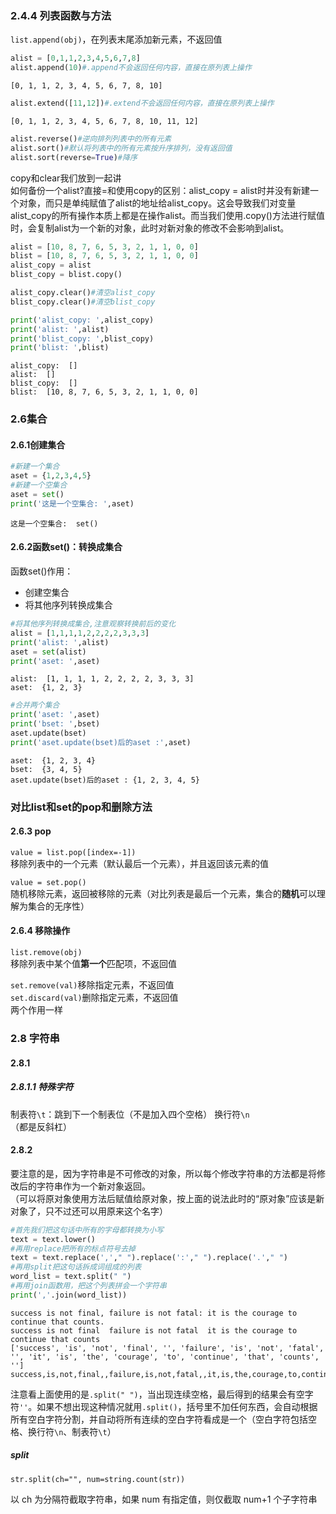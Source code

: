 ### 2.4.4 列表函数与方法

`list.append(obj)`，在列表末尾添加新元素，不返回值
```python
alist = [0,1,1,2,3,4,5,6,7,8]
alist.append(10)#.append不会返回任何内容，直接在原列表上操作
```
    [0, 1, 1, 2, 3, 4, 5, 6, 7, 8, 10]
    
```python
alist.extend([11,12])#.extend不会返回任何内容，直接在原列表上操作
```
    [0, 1, 1, 2, 3, 4, 5, 6, 7, 8, 10, 11, 12]

```python
alist.reverse()#逆向排列列表中的所有元素
alist.sort()#默认将列表中的所有元素按升序排列，没有返回值
alist.sort(reverse=True)#降序
```


copy和clear我们放到一起讲  
如何备份一个alist?直接=和使用copy的区别：alist_copy = alist时并没有新建一个对象，而只是单纯赋值了alist的地址给alist_copy。这会导致我们对变量alist_copy的所有操作本质上都是在操作alist。而当我们使用.copy()方法进行赋值时，会复制alist为一个新的对象，此时对新对象的修改不会影响到alist。

```python
alist = [10, 8, 7, 6, 5, 3, 2, 1, 1, 0, 0]
blist = [10, 8, 7, 6, 5, 3, 2, 1, 1, 0, 0]
alist_copy = alist
blist_copy = blist.copy()

alist_copy.clear()#清空alist_copy
blist_copy.clear()#清空blist_copy

print('alist_copy: ',alist_copy)
print('alist: ',alist)
print('blist_copy: ',blist_copy)
print('blist: ',blist)
```
    alist_copy:  []
    alist:  []
    blist_copy:  []
    blist:  [10, 8, 7, 6, 5, 3, 2, 1, 1, 0, 0]



### 2.6集合
#### 2.6.1创建集合
```python
#新建一个集合
aset = {1,2,3,4,5}
#新建一个空集合
aset = set()
print('这是一个空集合: ',aset)
```
    这是一个空集合:  set()

#### 2.6.2函数set()：转换成集合
函数set()作用：
* 创建空集合
* 将其他序列转换成集合
  
```python
#将其他序列转换成集合,注意观察转换前后的变化
alist = [1,1,1,1,2,2,2,2,3,3,3]
print('alist: ',alist)
aset = set(alist)
print('aset: ',aset)
```
    alist:  [1, 1, 1, 1, 2, 2, 2, 2, 3, 3, 3]
    aset:  {1, 2, 3}

```python
#合并两个集合
print('aset: ',aset)
print('bset: ',bset)
aset.update(bset)
print('aset.update(bset)后的aset :',aset)
```
    aset:  {1, 2, 3, 4}
    bset:  {3, 4, 5}
    aset.update(bset)后的aset : {1, 2, 3, 4, 5}

### 对比list和set的pop和删除方法
#### 2.6.3 pop
`value = list.pop([index=-1])`  
移除列表中的一个元素（默认最后一个元素），并且返回该元素的值

`value = set.pop()`  
随机移除元素，返回被移除的元素（对比列表是最后一个元素，集合的**随机**可以理解为集合的无序性）

#### 2.6.4 移除操作
`list.remove(obj)`  
移除列表中某个值**第一个**匹配项，不返回值

`set.remove(val)`移除指定元素，不返回值  
`set.discard(val)`删除指定元素，不返回值  
两个作用一样





### 2.8 字符串
#### 2.8.1
##### 2.8.1.1 特殊字符
制表符`\t`：跳到下一个制表位（不是加入四个空格）
换行符`\n`  
（都是反斜杠）

#### 2.8.2
要注意的是，因为字符串是不可修改的对象，所以每个修改字符串的方法都是将修改后的字符串作为一个新对象返回。  
（可以将原对象使用方法后赋值给原对象，按上面的说法此时的“原对象”应该是新对象了，只不过还可以用原来这个名字）

```python
#首先我们把这句话中所有的字母都转换为小写
text = text.lower()
#再用replace把所有的标点符号去掉
text = text.replace(','," ").replace(':'," ").replace('.'," ")
#再用split把这句话拆成词组成的列表
word_list = text.split(" ")
#再用join函数用，把这个列表拼会一个字符串
print(','.join(word_list))
```
    success is not final, failure is not fatal: it is the courage to continue that counts.
    success is not final  failure is not fatal  it is the courage to continue that counts 
    ['success', 'is', 'not', 'final', '', 'failure', 'is', 'not', 'fatal', '', 'it', 'is', 'the', 'courage', 'to', 'continue', 'that', 'counts', '']
    success,is,not,final,,failure,is,not,fatal,,it,is,the,courage,to,continue,that,counts,

注意看上面使用的是`.split(" ")`，当出现连续空格，最后得到的结果会有空字符`''`。如果不想出现这种情况就用`.split()`，括号里不加任何东西，会自动根据所有空白字符分割，并自动将所有连续的空白字符看成是一个（空白字符包括空格、换行符`\n`、制表符`\t`）
##### split
    str.split(ch="", num=string.count(str))
以 ch 为分隔符截取字符串，如果 num 有指定值，则仅截取 num+1 个子字符串
